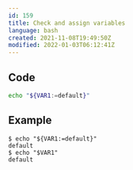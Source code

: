 ```yaml
---
id: 159
title: Check and assign variables
language: bash
created: 2021-11-08T19:49:50Z
modified: 2022-01-03T06:12:41Z
---
```


## Code

```bash
echo "${VAR1:=default}"
```

## Example

```
$ echo "${VAR1:=default}"
default
$ echo "$VAR1"
default
```

<!-- end -->

